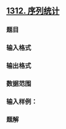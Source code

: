 ## [1312. 序列统计](https://www.acwing.com/problem/content/1314/)

### 题目

### 输入格式

### 输出格式

### 数据范围

### 输入样例：



### 题解
